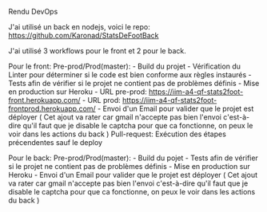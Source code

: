 Rendu DevOps

J'ai utilisé un back en nodejs, voici le repo: https://github.com/Karonad/StatsDeFootBack

J'ai utilisé 3 workflows pour le front et 2 pour le back.

Pour le front: 
    Pre-prod/Prod(master):
        - Build du projet
        - Vérification du Linter pour déterminer si le code est bien conforme aux règles instaurés
        - Tests afin de vérifier si le projet ne contient pas de problèmes définis
        - Mise en production sur Heroku 
            - URL pre-prod: https://iim-a4-qf-stats2foot-front.herokuapp.com/
            - URL prod: https://iim-a4-qf-stats2foot-frontprod.herokuapp.com/
        - Envoi d'un Email pour valider que le projet est déployer ( Cet ajout va rater car gmail n'accepte pas bien l'envoi c'est-à-dire qu'il faut que je disable le captcha pour           que ca fonctionne, on peux le voir dans les actions du back )
     Pull-request: Exécution des étapes précendentes sauf le deploy

Pour le back:
    Pre-prod/Prod(master):
        -  Build du pojet
        - Tests afin de vérifier si le projet ne contient pas de problèmes définis
        - Mise en production sur Heroku
        - Envoi d'un Email pour valider que le projet est déployer ( Cet ajout va rater car gmail n'accepte pas bien l'envoi c'est-à-dire qu'il faut que je disable le captcha pour           que ca fonctionne, on peux le voir dans les actions du back )

      
